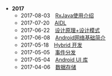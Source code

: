 - **2017**
  - 2017-08-03　[RxJava使用介绍](2017/rxjava_use_introduction.md)
  - 2017-07-20　[AIDL](2017/AIDL.md)
  - 2017-06-22　[设计原理+设计模式](2017/design_patterns.md)
  - 2017-06-08　[Android网络基础简介](2017/android-http-introduce.md)
  - 2017-05-18　[Hybrid 开发](2017/hybrid_app.md)
  - 2017-05-05　[事件分发](2017/event-dispatch.md)
  - 2017-05-04　[Android UI 库](2017/github-android-ui.md)
  - 2017-04-06　[数据存储](2017/data_storage.md)



